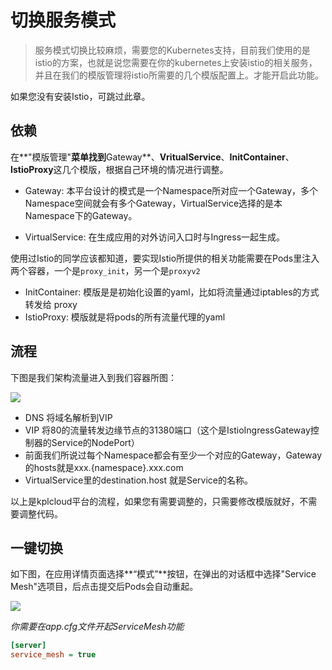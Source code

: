 # 切换服务模式

> 服务模式切换比较麻烦，需要您的Kubernetes支持，目前我们使用的是istio的方案，也就是说您需要在你的kubernetes上安装istio的相关服务，并且在我们的模版管理将istio所需要的几个模版配置上。才能开启此功能。

如果您没有安装Istio，可跳过此章。



## 依赖

在**"模版管理"**菜单找到**Gateway**、**VritualService**、**InitContainer**、**IstioProxy**这几个模版，根据自己环境的情况进行调整。

- Gateway: 本平台设计的模式是一个Namespace所对应一个Gateway，多个Namespace空间就会有多个Gateway，VirtualService选择的是本Namespace下的Gateway。

- VirtualService: 在生成应用的对外访问入口时与Ingress一起生成。

使用过Istio的同学应该都知道，要实现Istio所提供的相关功能需要在Pods里注入两个容器，一个是`proxy_init`，另一个是`proxyv2`

- InitContainer: 模版是是初始化设置的yaml，比如将流量通过iptables的方式转发给 proxy
- IstioProxy: 模版就是将pods的所有流量代理的yaml

## 流程

下图是我们架构流量进入到我们容器所图：

![](http://source.qiniu.cnd.nsini.com/images/2019/08/60/26/3d/20190808-f3379eb34bc6df16356175ba262606f2.jpeg?imageView2/2/w/1280/interlace/0/q/70)

- DNS 将域名解析到VIP
- VIP 将80的流量转发边缘节点的31380端口（这个是IstioIngressGateway控制器的Service的NodePort）
- 前面我们所说过每个Namespace都会有至少一个对应的Gateway，Gateway的hosts就是xxx.{namespace}.xxx.com
- VirtualService里的destination.host 就是Service的名称。

以上是kplcloud平台的流程，如果您有需要调整的，只需要修改模版就好，不需要调整代码。



## 一键切换

如下图，在应用详情页面选择**“模式”**按钮，在弹出的对话框中选择"Service Mesh"选项目，后点击提交后Pods会自动重起。

![](http://source.qiniu.cnd.nsini.com/images/2019/08/56/08/f8/20190808-14bdbef0b93087c9f0cfc11308656b00.jpeg?imageView2/2/w/1280/interlace/0/q/70)

*你需要在app.cfg文件开起ServiceMesh功能*

```ini
[server]
service_mesh = true
```

